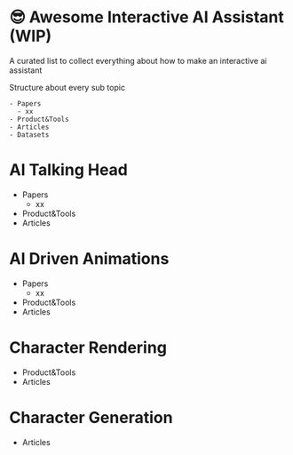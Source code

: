 # 😎 Awesome Interactive AI Assistant (WIP)

A curated list to collect everything about how to make an interactive ai assistant

Structure about every sub topic 
```
- Papers
  - xx
- Product&Tools
- Articles
- Datasets
```

# AI Talking Head
- Papers
  - xx
- Product&Tools
- Articles

# AI Driven Animations
- Papers
  - xx
- Product&Tools
- Articles

# Character Rendering
- Product&Tools
- Articles

# Character Generation
- Articles







